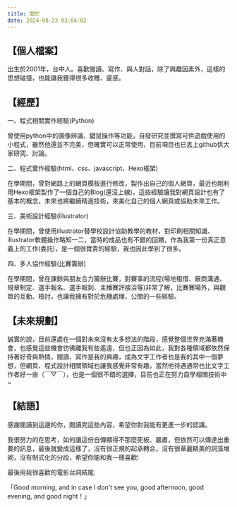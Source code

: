 ```yaml
---
title: 關於
date: 2024-08-23 03:04:02
---
```


## 【個人檔案】

出生於2001年，台中人。喜歡閱讀、寫作、與人對話，除了興趣因素外，這樣的思想碰撞，也能讓我獲得很多收穫、靈感。



## 【經歷】

一、程式相關實作經驗(Python)

曾使用python中的圖像辨識、鍵鼠操作等功能，自發研究並撰寫可供遊戲使用的小程式，雖然他還並不完美，但確實可以正常使用，目前項目也已丟上github供大家研究、討論。



二、程式實作經驗(html、css、javascript、Hexo框架)

在學期間，曾對網路上的網頁模板進行修改，製作出自己的個人網頁，最近也剛利用Hexo框架製作了一個自己的Blog(還沒上線)，這些經驗讓我對網頁設計也有了基本的概念，未來也將繼續精進技術，來美化自己的個人網頁或協助未來工作。



三、美術設計經驗(illustrator)

在學期間，曾使用illustrator替學校設計協助教學的教材，對印刷相關知識、illustrator軟體操作略知一二，當時的成品也有不錯的回饋，作為我第一份真正意義上的工作(委託)，是一個很寶貴的經驗，我也因此學到了很多。



四、多人協作經驗(比賽籌辦)

在學期間，曾在課餘與朋友合力籌辦比賽，對賽事的流程(場地租借、廠商溝通、規章制定、選手報名、選手報到、主播賽評接洽等)非常了解，比賽賽場外，與觀眾的互動、檢討，也讓我擁有對於危機處理、公關的一些經驗。



## 【未來規劃】

誠實的說，目前還處在一個對未來沒有太多想法的階段，感覺整個世界充滿著機會，也感覺這些機會彷彿離我有些遙遠，但也正因為如此，我對各種領域都依然保持著好奇與熱情，閱讀、寫作是我的興趣，成為文字工作者也是我的其中一個夢想，但網頁、程式設計相關領域也讓我感覺非常有趣，當然他待遇通常也比文字工作者好一些（￣▽￣），也是一個很不錯的選擇，目前也正在努力自學相關技術中~



## 【結語】

感謝閱讀到這邊的你，閱讀完這些內容，希望你對我能有更進一步的認識。



我很努力的在思考，如何讓這份自傳顯得不那麼死板、嚴肅，但依然可以傳達出重要的訊息，最後就變成這樣了，沒有很正規的起承轉合，沒有很華麗精美的詞藻堆砌，沒有制式化的分段，希望你能和我一樣喜歡!



最後用我很喜歡的電影台詞結尾:

「Good morning, and in case I don't see you, good afternoon, good evening, and good night！」